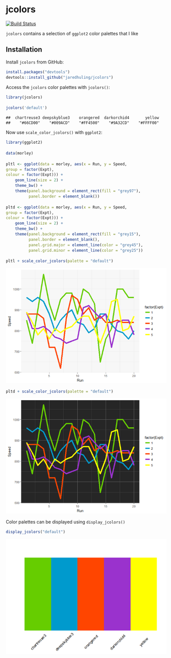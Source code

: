 


# jcolors

[![Build Status](https://travis-ci.org/jaredhuling/jcolors.svg?branch=master)](https://travis-ci.org/road2stat/ggsci)

`jcolors` contains a selection of `ggplot2` color palettes that I like

## Installation


Install `jcolors` from GitHub:


```r
install.packages("devtools")
devtools::install_github("jaredhuling/jcolors")
```

Access the `jcolors` color palettes with `jcolors()`:


```r
library(jcolors)

jcolors('default')
```

```
##  chartreuse3 deepskyblue3    orangered  darkorchid4       yellow 
##    "#66CD00"    "#009ACD"    "#FF4500"    "#9A32CD"    "#FFFF00"
```


Now use `scale_color_jcolors()` with `ggplot2`:


```r
library(ggplot2)

data(morley)

pltl <- ggplot(data = morley, aes(x = Run, y = Speed,
group = factor(Expt),
colour = factor(Expt))) +
    geom_line(size = 2) +
    theme_bw() +
    theme(panel.background = element_rect(fill = "grey97"),
          panel.border = element_blank())

pltd <- ggplot(data = morley, aes(x = Run, y = Speed,
group = factor(Expt),
colour = factor(Expt))) +
    geom_line(size = 2) +
    theme_bw() +
    theme(panel.background = element_rect(fill = "grey15"),
          panel.border = element_blank(),
          panel.grid.major = element_line(color = "grey45"),
          panel.grid.minor = element_line(color = "grey25"))

pltl + scale_color_jcolors(palette = "default")
```

![](vignettes/unnamed-chunk-3-1.png)<!-- -->

```r
pltd + scale_color_jcolors(palette = "default")
```

![](vignettes/unnamed-chunk-3-2.png)<!-- -->

Color palettes can be displayed using `display_jcolors()`


```r
display_jcolors("default")
```

![](vignettes/unnamed-chunk-4-1.png)<!-- -->
